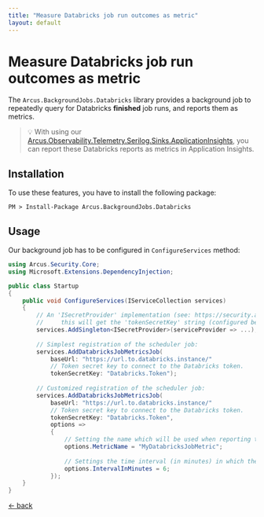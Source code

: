 ```yaml
---
title: "Measure Databricks job run outcomes as metric"
layout: default
---
```


# Measure Databricks job run outcomes as metric

The `Arcus.BackgroundJobs.Databricks` library provides a background job to repeatedly query for Databricks **finished** job runs, and reports them as metrics.

> :bulb: With using our [Arcus.Observability.Telemetry.Serilog.Sinks.ApplicationInsights](https://www.nuget.org/packages/Arcus.Observability.Telemetry.Serilog.Sinks.ApplicationInsights/), you can report these Databricks reports as metrics in Application Insights.

## Installation

To use these features, you have to install the following package:

```shell
PM > Install-Package Arcus.BackgroundJobs.Databricks
```

## Usage

Our background job has to be configured in `ConfigureServices` method:

```csharp
using Arcus.Security.Core;
using Microsoft.Extensions.DependencyInjection;

public class Startup
{
    public void ConfigureServices(IServiceCollection services)
    {
        // An 'ISecretProvider' implementation (see: https://security.arcus-azure.net/) to access the Azure Service Bus Topic resource;
        //     this will get the 'tokenSecretKey' string (configured below) and has to retrieve the connection token for the Databricks instance.
        services.AddSingleton<ISecretProvider>(serviceProvider => ...);
    
        // Simplest registration of the scheduler job:
        services.AddDatabricksJobMetricsJob(
            baseUrl: "https://url.to.databricks.instance/" 
            // Token secret key to connect to the Databricks token.
            tokenSecretKey: "Databricks.Token");
    
        // Customized registration of the scheduler job:
        services.AddDatabricksJobMetricsJob(
            baseUrl: "https://url.to.databricks.instance/" 
            // Token secret key to connect to the Databricks token.
            tokenSecretKey: "Databricks.Token",
            options =>
            {
                // Setting the name which will be used when reporting the metric for finished Databricks job runs (default: "Databricks Job Completed").
                options.MetricName = "MyDatabricksJobMetric";
    
                // Settings the time interval (in minutes) in which the scheduler job should run (default: 5 minutes). 
                options.IntervalInMinutes = 6;
            });
    }
}
```

[&larr; back](/)
